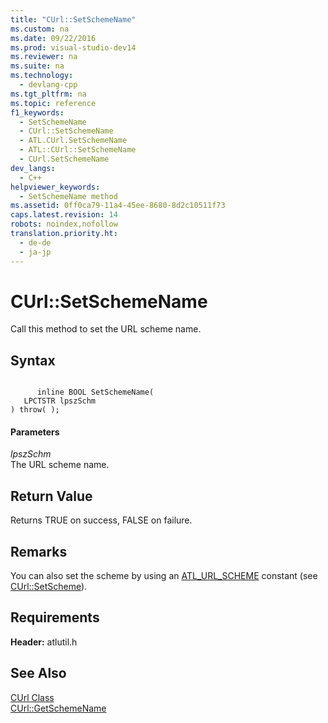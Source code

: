 ```yaml
---
title: "CUrl::SetSchemeName"
ms.custom: na
ms.date: 09/22/2016
ms.prod: visual-studio-dev14
ms.reviewer: na
ms.suite: na
ms.technology: 
  - devlang-cpp
ms.tgt_pltfrm: na
ms.topic: reference
f1_keywords: 
  - SetSchemeName
  - CUrl::SetSchemeName
  - ATL.CUrl.SetSchemeName
  - ATL::CUrl::SetSchemeName
  - CUrl.SetSchemeName
dev_langs: 
  - C++
helpviewer_keywords: 
  - SetSchemeName method
ms.assetid: 0ff0ca79-11a4-45ee-8680-8d2c10511f73
caps.latest.revision: 14
robots: noindex,nofollow
translation.priority.ht: 
  - de-de
  - ja-jp
---
```

# CUrl::SetSchemeName
Call this method to set the URL scheme name.  
  
## Syntax  
  
```  
  
      inline BOOL SetSchemeName(  
   LPCTSTR lpszSchm   
) throw( );  
```  
  
#### Parameters  
 *lpszSchm*  
 The URL scheme name.  
  
## Return Value  
 Returns TRUE on success, FALSE on failure.  
  
## Remarks  
 You can also set the scheme by using an [ATL_URL_SCHEME](../vs140/atl_url_scheme.md) constant (see [CUrl::SetScheme](../vs140/curl--setscheme.md)).  
  
## Requirements  
 **Header:** atlutil.h  
  
## See Also  
 [CUrl Class](../vs140/curl-class.md)   
 [CUrl::GetSchemeName](../vs140/curl--getschemename.md)